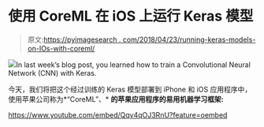 # 使用 CoreML 在 iOS 上运行 Keras 模型

> 原文:[https://pyimagesearch . com/2018/04/23/running-keras-models-on-IOs-with-coreml/](https://pyimagesearch.com/2018/04/23/running-keras-models-on-ios-with-coreml/)

![](../Images/59ff7a3aa1b0a9ac44ea4977892d1222.png)In last week’s blog post, you learned how to train a Convolutional Neural Network (CNN) with Keras.

今天，我们将把这个经过训练的 Keras 模型部署到 iPhone 和 iOS 应用程序中，使用苹果公司称为*“CoreML”、* **的苹果应用程序的易用机器学习框架:**

<https://www.youtube.com/embed/Qqv4qOJ3RnU?feature=oembed>